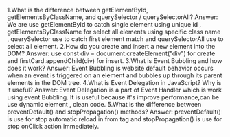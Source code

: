 1.What is the difference between getElementById, getElementsByClassName, and querySelector / querySelectorAll? 
Answer: We are use getElementById to catch single element using unique id , getElementsByClassName for select all elements using specific class name , querySelector use to catch first element match and querySelectorAll use to select all element.
2.How do you create and insert a new element into the DOM?
Answer: use const div = document.createElement("div") for create and firstCard.appendChild(div) for insert.
3.What is Event Bubbling and how does it work?
Answer: Event Bubbling is website default behavior occurs when an event is triggered on an element and bubbles up through its parent elements in the DOM tree.
4.What is Event Delegation in JavaScript? Why is it useful?
Answer: Event Delegation is a part of Event Handler which is work using event Bubbling. It is useful because it's improve performance,can be use dynamic element , clean code.
5.What is the difference between preventDefault() and stopPropagation() methods?
Answer: preventDefault() is use for stop automatic reload in from tag and stopPropagation() is use for stop onClick action immediately.





